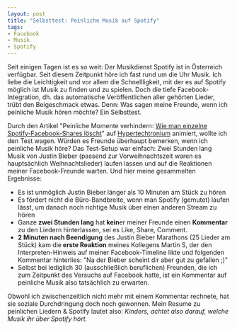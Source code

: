 ```yaml
---
layout: post
title: "Selbsttest: Peinliche Musik auf Spotify"
tags:
- Facebook
- Musik
- Spotify
---
```

Seit einigen Tagen ist es so weit: Der Musikdienst Spotify ist in Österreich verfügbar. Seit diesem Zeitpunkt höre ich fast rund um die Uhr Musik. Ich liebe die Leichtigkeit und vor allem die Schnellligkeit, mit der es auf Spotify möglich ist Musik zu finden und zu spielen. Doch die tiefe Facebook-Integration, dh. das automatische Veröffentlichen aller gehörten Lieder, trübt den Beigeschmack etwas. Denn: Was sagen meine Freunde, wenn ich peinliche Musik hören möchte? Ein Selbsttest.

Durch den Artikel "Peinliche Momente verhindern: <a href="http://hypertechtronium.com/peinliche-momente-verhindern-wie-man-einzelne" target="_blank">Wie man einzelne Spotify-Facebook-Shares löscht</a>" auf <a href="http://hypertechtronium.com/" target="_blank">Hypertechtronium</a> animiert, wollte ich den Test wagen. Würden es Freunde überhaupt bemerken, wenn ich peinliche Musik höre? Das Test-Setup war einfach: Zwei Stunden lang Musik von Justin Bieber (passend zur Vorweihnachtszeit waren es hauptsächlich Weihnachtslieder) laufen lassen und auf die Reaktionen meiner Facebook-Freunde warten. Und hier meine gesammelten Ergebnisse:
<ul>
	<li>Es ist unmöglich Justin Bieber länger als 10 Minuten am Stück zu hören</li>
	<li>Es fördert nicht die Büro-Bandbreite, wenn man Spotify (gemutet) laufen lässt, um danach noch richtige Musik über einen anderen Stream zu hören</li>
	<li>Ganze <strong>zwei Stunden lang</strong> hat <strong>kein</strong>er meiner Freunde einen <strong>Kommentar</strong> zu den Liedern hinterlassen, sei es Like, Share, Comment.</li>
	<li><strong>2 Minuten nach Beendigung</strong> des Justin Bieber Marathons (25 Lieder am Stück) kam die<strong> erste Reaktion</strong> meines Kollegens Martin S, der den Interpreten-Hinweis auf meiner Facebook-Timeline likte und folgenden Kommentar hinterlies: "Na der Bieber scheint dir aber gut zu gefallen ;)"</li>
	<li>Selbst bei lediglich 30 (ausschließlich beruflichen) Freunden, die ich zum Zeitpunkt des Versuchs auf Facebook hatte, ist ein Kommentar auf peinliche Musik also tatsächlich zu erwarten.</li>
</ul>
Obwohl ich zwischenzeitlich nicht mehr mit einem Kommentar rechnete, hat sie soziale Durchdringung doch noch gewonnen. Mein Resume zu peinlichen Liedern &amp; Spotify lautet also: <em>Kinders, achtet also darauf, welche Musik ihr über Spotify hört.</em>
